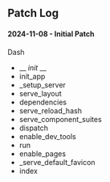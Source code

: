 ## Patch Log 

#### 2024-11-08 - Initial Patch

Dash
- __ _init_ __
- init_app
- _setup_server
- serve_layout
- dependencies
- serve_reload_hash
- serve_component_suites
- dispatch
- enable_dev_tools
- run 
- enable_pages
- _serve_default_favicon
- index